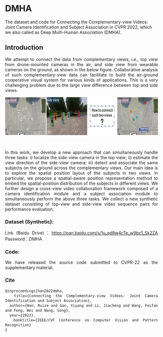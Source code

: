 # DMHA
The dataset and code for Connecting the Complementary-view Videos: Joint Camera Identification and Subject Association in CVPR 2022, which we also called as Deep Multi-Human Association (DMHA).

## Introduction

<div align= justify>

We attempt to connect the data from complementary views, i.e., top view from drone-mounted cameras in the air, and side view from wearable cameras on the ground, as shown in the below figure.
Collaborative analysis of such complementary-view data can facilitate to build the air-ground cooperative visual system for various kinds of applications. 
This is a very challenging problem due to the large view difference between top and side views. 

<div align=center><img src="https://github.com/RuizeHan/DMHA/blob/main/figs/example.jpg" width="825" height="125" alt="example"/><br/>

&emsp;
  
<div align= justify>
  
In this work, we develop a new approach that can simultaneously handle three tasks: i) localize the side-view camera in the top view; ii) estimate the view direction of the side-view camera; iii) detect and associate the same subjects on the ground across the complementary views. Our main idea is to explore the spatial position layout of the subjects in two views. In particular, we propose a spatial-aware position representation method to embed the spatial-position distribution of the subjects in different views. We further design a cross-view video collaboration framework composed of a camera identification module and a subject association module to simultaneously perform the above three tasks. We collect a new synthetic dataset consisting of top-view and side-view video sequence pairs for performance evaluation.

### Dataset (Synthetic):

Link (Baidu Drive)：https://pan.baidu.com/s/1u_ed8w4cTe_w9bz1_Sk2ZA 
Password：DMHA

### Code:
We have released the source code submitted to CVPR-22 as the supplementary material. 
<!-- We plan to provide the clean code with more detailed informations before the main conference of CVPR 2022. --> 

### Cite
```
@inproceedings{han2022dmha,
  title={Connecting the Complementary-view Videos: Joint Camera Identification and Subject Association}, 
  author={Han, Ruize and Gan, Yiyang and Li, Jiacheng and Wang, Feifan and Feng, Wei and Wang, Song},  
  year={2022},  
  booktitle={IEEE/CVF Conference on Computer Vision and Pattern Recognition}
}
  ```
